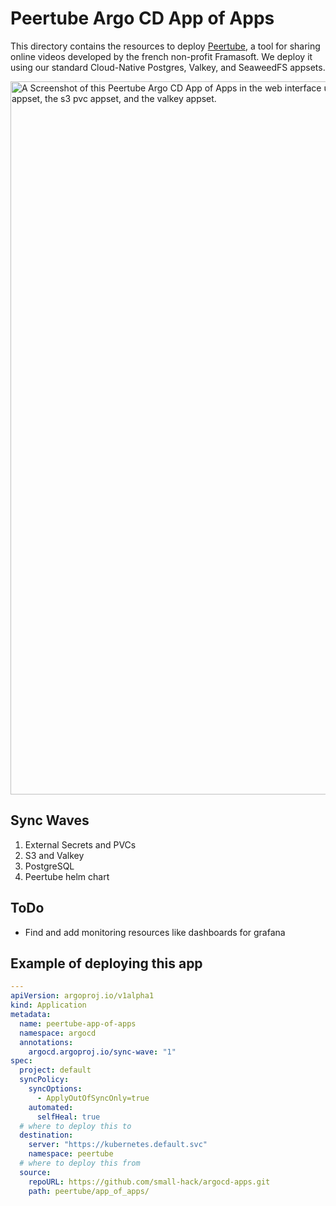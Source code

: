 # Peertube Argo CD App of Apps

This directory contains the resources to deploy [Peertube](https://joinpeertube.org/en_US), a tool for sharing online videos developed by the french non-profit Framasoft.
We deploy it using our standard Cloud-Native Postgres, Valkey, and SeaweedFS appsets.

<img width="1141" alt="A Screenshot of this Peertube Argo CD App of Apps in the web interface using tree mode. You can see the main peertube appset, the postgresql app set, the s3 provider appset, the s3 pvc appset, and the valkey appset." src="https://github.com/user-attachments/assets/2c501b40-08b6-4267-9c20-c4f09909da90" />

## Sync Waves

1. External Secrets and PVCs
2. S3 and Valkey
3. PostgreSQL
4. Peertube helm chart

## ToDo

- Find and add monitoring resources like dashboards for grafana

## Example of deploying this app

```yaml
---
apiVersion: argoproj.io/v1alpha1
kind: Application
metadata:
  name: peertube-app-of-apps
  namespace: argocd
  annotations:
    argocd.argoproj.io/sync-wave: "1"
spec:
  project: default
  syncPolicy:
    syncOptions:
      - ApplyOutOfSyncOnly=true
    automated:
      selfHeal: true
  # where to deploy this to
  destination:
    server: "https://kubernetes.default.svc"
    namespace: peertube
  # where to deploy this from
  source:
    repoURL: https://github.com/small-hack/argocd-apps.git
    path: peertube/app_of_apps/
```
